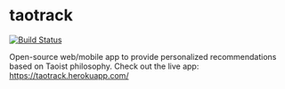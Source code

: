 taotrack
==============

[![Build Status](https://circleci.com/gh/jessamynsmith/taotrack.svg?style=shield)](https://circleci.com/gh/jessamynsmith/taotrack)

Open-source web/mobile app to provide personalized recommendations based on Taoist philosophy.
Check out the live app: https://taotrack.herokuapp.com/
